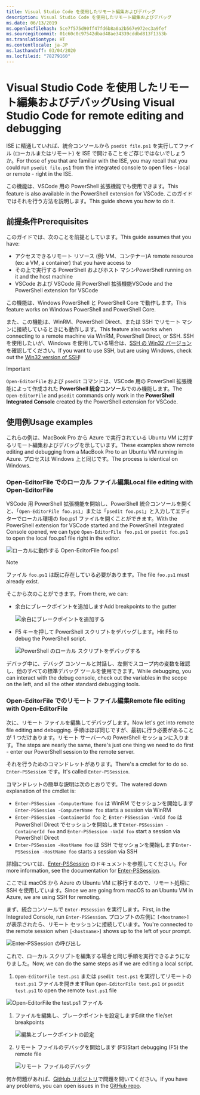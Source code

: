 ```yaml
---
title: Visual Studio Code を使用したリモート編集およびデバッグ
description: Visual Studio Code を使用したリモート編集およびデバッグ
ms.date: 06/13/2019
ms.openlocfilehash: 5ce7f575d90ff47fd6b8a0a2b567e972ec3a9fef
ms.sourcegitcommit: 01c60c0c97542dbad48ae34339cddbd813f1353b
ms.translationtype: HT
ms.contentlocale: ja-JP
ms.lasthandoff: 03/04/2020
ms.locfileid: "78279160"
---
```

# <a name="using-visual-studio-code-for-remote-editing-and-debugging"></a><span data-ttu-id="c7ba9-103">Visual Studio Code を使用したリモート編集およびデバッグ</span><span class="sxs-lookup"><span data-stu-id="c7ba9-103">Using Visual Studio Code for remote editing and debugging</span></span>

<span data-ttu-id="c7ba9-104">ISE に精通していれば、統合コンソールから `psedit file.ps1` を実行してファイル (ローカルまたはリモート) を ISE で開けることをご存じではないでしょうか。</span><span class="sxs-lookup"><span data-stu-id="c7ba9-104">For those of you that are familiar with the ISE, you may recall that you could run `psedit file.ps1` from the integrated console to open files - local or remote - right in the ISE.</span></span>

<span data-ttu-id="c7ba9-105">この機能は、VSCode 用の PowerShell 拡張機能でも使用できます。</span><span class="sxs-lookup"><span data-stu-id="c7ba9-105">This feature is also available in the PowerShell extension for VSCode.</span></span> <span data-ttu-id="c7ba9-106">このガイドではそれを行う方法を説明します。</span><span class="sxs-lookup"><span data-stu-id="c7ba9-106">This guide shows you how to do it.</span></span>

## <a name="prerequisites"></a><span data-ttu-id="c7ba9-107">前提条件</span><span class="sxs-lookup"><span data-stu-id="c7ba9-107">Prerequisites</span></span>

<span data-ttu-id="c7ba9-108">このガイドでは、次のことを前提としています。</span><span class="sxs-lookup"><span data-stu-id="c7ba9-108">This guide assumes that you have:</span></span>

- <span data-ttu-id="c7ba9-109">アクセスできるリモート リソース (例: VM、コンテナー)</span><span class="sxs-lookup"><span data-stu-id="c7ba9-109">A remote resource (ex: a VM, a container) that you have access to</span></span>
- <span data-ttu-id="c7ba9-110">その上で実行する PowerShell およびホスト マシン</span><span class="sxs-lookup"><span data-stu-id="c7ba9-110">PowerShell running on it and the host machine</span></span>
- <span data-ttu-id="c7ba9-111">VSCode および VSCode 用 PowerShell 拡張機能</span><span class="sxs-lookup"><span data-stu-id="c7ba9-111">VSCode and the PowerShell extension for VSCode</span></span>

<span data-ttu-id="c7ba9-112">この機能は、Windows PowerShell と PowerShell Core で動作します。</span><span class="sxs-lookup"><span data-stu-id="c7ba9-112">This feature works on Windows PowerShell and PowerShell Core.</span></span>

<span data-ttu-id="c7ba9-113">また、この機能は、WinRM、PowerShell Direct、または SSH でリモート マシンに接続しているときにも動作します。</span><span class="sxs-lookup"><span data-stu-id="c7ba9-113">This feature also works when connecting to a remote machine via WinRM, PowerShell Direct, or SSH.</span></span> <span data-ttu-id="c7ba9-114">SSH を使用したいが、Windows を使用している場合は、[SSH の Win32 バージョン](https://github.com/PowerShell/Win32-OpenSSH)を確認してください。</span><span class="sxs-lookup"><span data-stu-id="c7ba9-114">If you want to use SSH, but are using Windows, check out the [Win32 version of SSH](https://github.com/PowerShell/Win32-OpenSSH)!</span></span>

> [!IMPORTANT]
> <span data-ttu-id="c7ba9-115">`Open-EditorFile` および `psedit` コマンドは、VSCode 用の PowerShell 拡張機能によって作成された **PowerShell 統合コンソール**でのみ機能します。</span><span class="sxs-lookup"><span data-stu-id="c7ba9-115">The `Open-EditorFile` and `psedit` commands only work in the **PowerShell Integrated Console** created by the PowerShell extension for VSCode.</span></span>

## <a name="usage-examples"></a><span data-ttu-id="c7ba9-116">使用例</span><span class="sxs-lookup"><span data-stu-id="c7ba9-116">Usage examples</span></span>

<span data-ttu-id="c7ba9-117">これらの例は、MacBook Pro から Azure で実行されている Ubuntu VM に対するリモート編集およびデバッグを示しています。</span><span class="sxs-lookup"><span data-stu-id="c7ba9-117">These examples show remote editing and debugging from a MacBook Pro to an Ubuntu VM running in Azure.</span></span> <span data-ttu-id="c7ba9-118">プロセスは Windows 上と同じです。</span><span class="sxs-lookup"><span data-stu-id="c7ba9-118">The process is identical on Windows.</span></span>

### <a name="local-file-editing-with-open-editorfile"></a><span data-ttu-id="c7ba9-119">Open-EditorFile でのローカル ファイル編集</span><span class="sxs-lookup"><span data-stu-id="c7ba9-119">Local file editing with Open-EditorFile</span></span>

<span data-ttu-id="c7ba9-120">VSCode 用 PowerShell 拡張機能を開始し、PowerShell 統合コンソールを開くと、「`Open-EditorFile foo.ps1`」または「`psedit foo.ps1`」と入力してエディターでローカル環境の foo.ps1 ファイルを開くことができます。</span><span class="sxs-lookup"><span data-stu-id="c7ba9-120">With the PowerShell extension for VSCode started and the PowerShell Integrated Console opened, we can type `Open-EditorFile foo.ps1` or `psedit foo.ps1` to open the local foo.ps1 file right in the editor.</span></span>

![ローカルに動作する Open-EditorFile foo.ps1](media/Using-VSCode-for-Remote-Editing-and-Debugging/1-open-local-file.png)

>[!NOTE]
> <span data-ttu-id="c7ba9-122">ファイル `foo.ps1` は既に存在している必要があります。</span><span class="sxs-lookup"><span data-stu-id="c7ba9-122">The file `foo.ps1` must already exist.</span></span>

<span data-ttu-id="c7ba9-123">そこから次のことができます。</span><span class="sxs-lookup"><span data-stu-id="c7ba9-123">From there, we can:</span></span>

- <span data-ttu-id="c7ba9-124">余白にブレークポイントを追加します</span><span class="sxs-lookup"><span data-stu-id="c7ba9-124">Add breakpoints to the gutter</span></span>

  ![余白にブレークポイントを追加する](media/Using-VSCode-for-Remote-Editing-and-Debugging/2-adding-breakpoint-gutter.png)

- <span data-ttu-id="c7ba9-126">F5 キーを押して PowerShell スクリプトをデバッグします。</span><span class="sxs-lookup"><span data-stu-id="c7ba9-126">Hit F5 to debug the PowerShell script.</span></span>

  ![PowerShell のローカル スクリプトをデバッグする](media/Using-VSCode-for-Remote-Editing-and-Debugging/3-local-debug.png)

<span data-ttu-id="c7ba9-128">デバッグ中に、デバッグ コンソールと対話し、左側でスコープ内の変数を確認し、他のすべての標準デバッグ ツールを使用できます。</span><span class="sxs-lookup"><span data-stu-id="c7ba9-128">While debugging, you can interact with the debug console, check out the variables in the scope on the left, and all the other standard debugging tools.</span></span>

### <a name="remote-file-editing-with-open-editorfile"></a><span data-ttu-id="c7ba9-129">Open-EditorFile でのリモート ファイル編集</span><span class="sxs-lookup"><span data-stu-id="c7ba9-129">Remote file editing with Open-EditorFile</span></span>

<span data-ttu-id="c7ba9-130">次に、リモート ファイルを編集してデバッグします。</span><span class="sxs-lookup"><span data-stu-id="c7ba9-130">Now let's get into remote file editing and debugging.</span></span> <span data-ttu-id="c7ba9-131">手順はほぼ同じですが、最初に行う必要があることが 1 つだけあります。リモート サーバーへの PowerShell セッションに入ります。</span><span class="sxs-lookup"><span data-stu-id="c7ba9-131">The steps are nearly the same, there's just one thing we need to do first - enter our PowerShell session to the remote server.</span></span>

<span data-ttu-id="c7ba9-132">それを行うためのコマンドレットがあります。</span><span class="sxs-lookup"><span data-stu-id="c7ba9-132">There's a cmdlet for to do so.</span></span> <span data-ttu-id="c7ba9-133">`Enter-PSSession` です。</span><span class="sxs-lookup"><span data-stu-id="c7ba9-133">It's called `Enter-PSSession`.</span></span>

<span data-ttu-id="c7ba9-134">コマンドレットの簡単な説明は次のとおりです。</span><span class="sxs-lookup"><span data-stu-id="c7ba9-134">The watered down explanation of the cmdlet is:</span></span>

- <span data-ttu-id="c7ba9-135">`Enter-PSSession -ComputerName foo` は WinRM でセッションを開始します</span><span class="sxs-lookup"><span data-stu-id="c7ba9-135">`Enter-PSSession -ComputerName foo` starts a session via WinRM</span></span>
- <span data-ttu-id="c7ba9-136">`Enter-PSSession -ContainerId foo` と `Enter-PSSession -VmId foo` は PowerShell Direct でセッションを開始します</span><span class="sxs-lookup"><span data-stu-id="c7ba9-136">`Enter-PSSession -ContainerId foo` and `Enter-PSSession -VmId foo` start a session via PowerShell Direct</span></span>
- <span data-ttu-id="c7ba9-137">`Enter-PSSession -HostName foo` は SSH でセッションを開始します</span><span class="sxs-lookup"><span data-stu-id="c7ba9-137">`Enter-PSSession -HostName foo` starts a session via SSH</span></span>

<span data-ttu-id="c7ba9-138">詳細については、[Enter-PSSession](/powershell/module/microsoft.powershell.core/enter-pssession) のドキュメントを参照してください。</span><span class="sxs-lookup"><span data-stu-id="c7ba9-138">For more information, see the documentation for [Enter-PSSession](/powershell/module/microsoft.powershell.core/enter-pssession).</span></span>

<span data-ttu-id="c7ba9-139">ここでは macOS から Azure の Ubuntu VM に移行するので、リモート処理に SSH を使用しています。</span><span class="sxs-lookup"><span data-stu-id="c7ba9-139">Since we are going from macOS to an Ubuntu VM in Azure, we are using SSH for remoting.</span></span>

<span data-ttu-id="c7ba9-140">まず、統合コンソールで `Enter-PSSession` を実行します。</span><span class="sxs-lookup"><span data-stu-id="c7ba9-140">First, in the Integrated Console, run `Enter-PSSession`.</span></span> <span data-ttu-id="c7ba9-141">プロンプトの左側に `[<hostname>]` が表示されたら、リモート セッションに接続しています。</span><span class="sxs-lookup"><span data-stu-id="c7ba9-141">You're connected to the remote session when `[<hostname>]` shows up to the left of your prompt.</span></span>

![Enter-PSSession の呼び出し](media/Using-VSCode-for-Remote-Editing-and-Debugging/4-enter-pssession.png)

<span data-ttu-id="c7ba9-143">これで、ローカル スクリプトを編集する場合と同じ手順を実行できるようになりました。</span><span class="sxs-lookup"><span data-stu-id="c7ba9-143">Now, we can do the same steps as if we are editing a local script.</span></span>

1. <span data-ttu-id="c7ba9-144">`Open-EditorFile test.ps1` または `psedit test.ps1` を実行してリモートの `test.ps1` ファイルを開きます</span><span class="sxs-lookup"><span data-stu-id="c7ba9-144">Run `Open-EditorFile test.ps1` or `psedit test.ps1` to open the remote `test.ps1` file</span></span>

  ![Open-EditorFile the test.ps1 ファイル](media/Using-VSCode-for-Remote-Editing-and-Debugging/5-open-remote-file.png)

1. <span data-ttu-id="c7ba9-146">ファイルを編集し、ブレークポイントを設定します</span><span class="sxs-lookup"><span data-stu-id="c7ba9-146">Edit the file/set breakpoints</span></span>

   ![編集とブレークポイントの設定](media/Using-VSCode-for-Remote-Editing-and-Debugging/6-set-breakpoints.png)

1. <span data-ttu-id="c7ba9-148">リモート ファイルのデバッグを開始します (F5)</span><span class="sxs-lookup"><span data-stu-id="c7ba9-148">Start debugging (F5) the remote file</span></span>

   ![リモート ファイルのデバッグ](media/Using-VSCode-for-Remote-Editing-and-Debugging/7-start-debugging.png)

<span data-ttu-id="c7ba9-150">何か問題があれば、[GitHub リポジトリ](https://github.com/powershell/vscode-powershell)で問題を開いてください。</span><span class="sxs-lookup"><span data-stu-id="c7ba9-150">If you have any problems, you can open issues in the [GitHub repo](https://github.com/powershell/vscode-powershell).</span></span>
